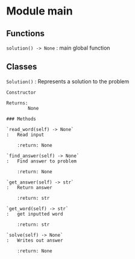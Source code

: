 Module main
===========

Functions
---------

    
`solution() ‑> None`
:   main global function

Classes
-------

`Solution()`
:   Represents a solution to the problem
    
    Constructor
    
    Returns:
            None

    ### Methods

    `read_word(self) ‑> None`
    :   Read input
        
        :return: None

    `find_answer(self) ‑> None`
    :   Find answer to problem
        
        :return: None

    `get_answer(self) ‑> str`
    :   Return answer
        
        :return: str

    `get_word(self) ‑> str`
    :   get inputted word
        
        :return: str

    `solve(self) ‑> None`
    :   Writes out answer
        
        :return: None